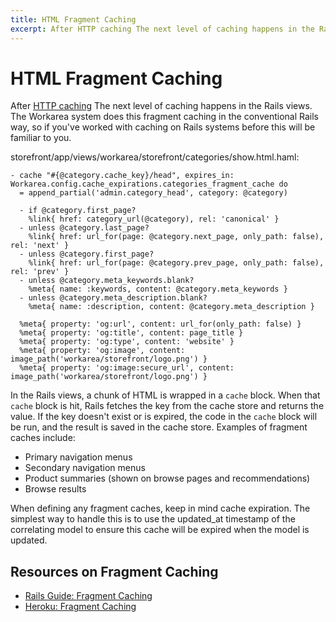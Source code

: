 ```yaml
---
title: HTML Fragment Caching
excerpt: After HTTP caching The next level of caching happens in the Rails views. The Workarea system does this fragment caching in the conventional Rails way, so if you've worked with caching on Rails systems before this will be familar to you.
---
```


# HTML Fragment Caching

After [HTTP caching](http-caching.html) The next level of caching happens in the Rails views. The Workarea system does this fragment caching in the conventional Rails way, so if you've worked with caching on Rails systems before this will be familiar to you.

storefront/app/views/workarea/storefront/categories/show.html.haml:

```
- cache "#{@category.cache_key}/head", expires_in: Workarea.config.cache_expirations.categories_fragment_cache do
  = append_partial('admin.category_head', category: @category)

  - if @category.first_page?
    %link{ href: category_url(@category), rel: 'canonical' }
  - unless @category.last_page?
    %link{ href: url_for(page: @category.next_page, only_path: false), rel: 'next' }
  - unless @category.first_page?
    %link{ href: url_for(page: @category.prev_page, only_path: false), rel: 'prev' }
  - unless @category.meta_keywords.blank?
    %meta{ name: :keywords, content: @category.meta_keywords }
  - unless @category.meta_description.blank?
    %meta{ name: :description, content: @category.meta_description }

  %meta{ property: 'og:url', content: url_for(only_path: false) }
  %meta{ property: 'og:title', content: page_title }
  %meta{ property: 'og:type', content: 'website' }
  %meta{ property: 'og:image', content: image_path('workarea/storefront/logo.png') }
  %meta{ property: 'og:image:secure_url', content: image_path('workarea/storefront/logo.png') }
```

In the Rails views, a chunk of HTML is wrapped in a `cache` block. When that `cache` block is hit, Rails fetches the key from the cache store and returns the value. If the key doesn't exist or is expired, the code in the `cache` block will be run, and the result is saved in the cache store. Examples of fragment caches include:

- Primary navigation menus
- Secondary navigation menus
- Product summaries (shown on browse pages and recommendations)
- Browse results

When defining any fragment caches, keep in mind cache expiration. The simplest way to handle this is to use the updated\_at timestamp of the correlating model to ensure this cache will be expired when the model is updated.

## Resources on Fragment Caching

- [Rails Guide: Fragment Caching](http://guides.rubyonrails.org/caching_with_rails.html#fragment-caching)
- [Heroku: Fragment Caching](https://devcenter.heroku.com/articles/caching-strategies#fragment-caching)
